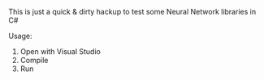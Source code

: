 This is just a quick & dirty hackup to test some Neural Network libraries in C#

Usage:

1. Open with Visual Studio 
2. Compile
3. Run
